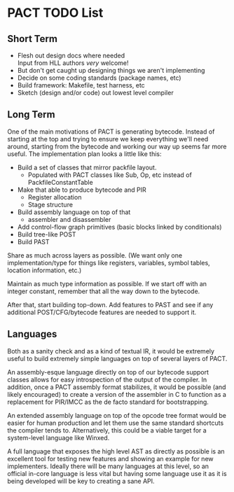 # PACT TODO List

## Short Term

* Flesh out design docs where needed <br />
  Input from HLL authors _very_ welcome!
* But don't get caught up designing things we aren't implementing
* Decide on some coding standards (package names, etc)
* Build framework: Makefile, test harness, etc
* Sketch (design and/or code) out lowest level compiler

## Long Term

One of the main motivations of PACT is generating bytecode.  Instead of
starting at the top and trying to ensure we keep everything we'll need
around, starting from the bytecode and working our way up seems far more
useful.  The implementation plan looks a little like this:

* Build a set of classes that mirror packfile layout.
	* Populated with PACT classes like Sub, Op, etc instead of
	  PackfileConstantTable
* Make that able to produce bytecode and PIR
    * Register allocation
    * Stage structure
* Build assembly language on top of that
    * assembler and disassembler
* Add control-flow graph primitives (basic blocks linked by conditionals)
* Build tree-like POST
* Build PAST

Share as much across layers as possible.  (We want only one
implementation/type for things like registers, variables, symbol
tables, location information, etc.)

Maintain as much type information as possible.  If we start off with an
integer constant, remember that all the way down to the bytecode.

After that, start building top-down.  Add features to PAST and see if any
additional POST/CFG/bytecode features are needed to support it.

## Languages

Both as a sanity check and as a kind of textual IR, it would be extremely
useful to build extremely simple languages on top of several layers of
PACT.

An assembly-esque language directly on top of our bytecode support classes
allows for easy introspection of the output of the compiler.  In addition,
once a PACT assembly format stabilizes, it would be possible (and likely
encouraged) to create a version of the assembler in C to function as a
replacement for PIR/IMCC as the de facto standard for bootstrapping.

An extended assembly language on top of the opcode tree format would be
easier for human production and let them use the same standard shortcuts
the compiler tends to.  Alternatively, this could be a viable target for a
system-level language like Winxed.

A full language that exposes the high level AST as directly as possible is
an excellent tool for testing new features and showing an example for new
implementers.  Ideally there will be many languages at this level, so an
official in-core language is less vital but having some language use it as
it is being developed will be key to creating a sane API.
